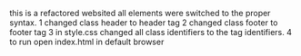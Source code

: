 this is a refactored websited all elements were switched to the proper syntax.
1 changed class header to header tag
2 changed class footer to footer tag
3 in style.css changed all class identifiers to the tag identifiers.
4 to run open index.html in default browser
